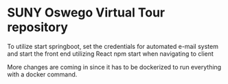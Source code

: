 <h1>SUNY Oswego Virtual Tour repository</h1>
<p>To utilize start springboot, set the credentials for automated e-mail system and start the front end utilizing React npm start when navigating to client</p>
<p>More changes are coming in since it has to be dockerized to run everything with a docker command.</p>
